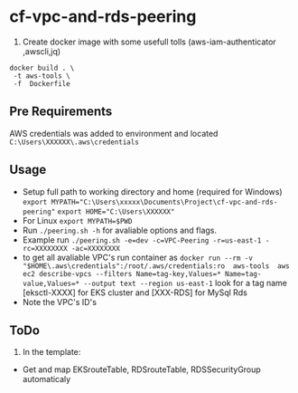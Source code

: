 # cf-vpc-and-rds-peering
1. Create docker image with some usefull tolls (aws-iam-authenticator ,awscli,jq)
```
docker build . \
 -t aws-tools \
 -f  Dockerfile
 ```
## Pre Requirements
AWS credentials was added to environment and located
`C:\Users\XXXXXX\.aws\credentials`
## Usage
- Setup full path to working directory and home (required for Windows)
`export MYPATH="C:\Users\xxxxx\Documents\Project\cf-vpc-and-rds-peering"`
`export HOME="C:\Users\XXXXXX"`
- For Linux
`export MYPATH=$PWD`
- Run `./peering.sh -h` for avaliable options and flags.
- Example run `./peering.sh -e=dev -c=VPC-Peering -r=us-east-1 -rc=XXXXXXXX -ac=XXXXXXXX`
- to get all avaliable VPC's run container as `docker run --rm -v "$HOME\.aws\credentials":/root/.aws/credentials:ro  aws-tools  aws ec2 describe-vpcs --filters Name=tag-key,Values=* Name=tag-value,Values=* --output text --region us-east-1`
look for a tag name [eksctl-XXXX] for EKS cluster and [XXX-RDS] for MySql Rds
- Note the VPC's ID's 


## ToDo
1. In the template:
- Get and map EKSrouteTable, RDSrouteTable, RDSSecurityGroup automaticaly
